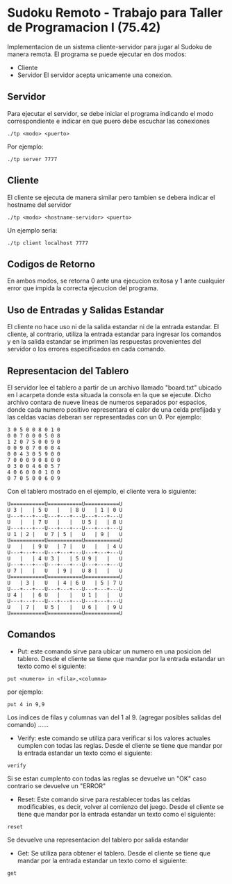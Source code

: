 # Sudoku Remoto - Trabajo para Taller de Programacion I (75.42)

Implementacion de un sistema cliente-servidor para jugar al Sudoku de manera remota. El programa se puede ejecutar en dos modos: 
- Cliente
- Servidor
El servidor acepta unicamente una conexion.

## Servidor

Para ejecutar el servidor, se debe iniciar el programa indicando el modo correspondiente e indicar en que puero debe escuchar las conexiones
```
./tp <modo> <puerto>
```
  
  Por ejemplo:
  
  ```
./tp server 7777
```
  
  ## Cliente
  
  El cliente se ejecuta de manera similar pero tambien se debera indicar el hostname del servidor
  
```
./tp <modo> <hostname-servidor> <puerto>
```
  
  Un ejemplo seria:
```
./tp client localhost 7777
```
 
 ## Codigos de Retorno
 
 En ambos modos, se retorna 0 ante una ejecucion exitosa y 1 ante cualquier error que impida la correcta ejecucion del programa.
 
 ## Uso de Entradas y Salidas Estandar
  El cliente no hace uso ni de la salida estandar ni de la entrada estandar. El cliente, al contrario, utiliza la entrada estandar para ingresar los comandos y en la salida estandar se imprimen las respuestas provenientes del servidor o los errores especificados en cada comando.
  
  ## Representacion del Tablero
 El servidor lee el tablero a partir de un archivo llamado "board.txt" ubicado en l acarpeta donde esta situada la consola en la que se ejecute. Dicho archivo contara de nueve lineas de numeros separados por espacios, donde cada numero positivo representara el calor de una celda prefijada y las celdas vacias deberan ser representadas con un 0. Por ejemplo:

```
3 0 5 0 0 8 0 1 0
0 0 7 0 0 0 5 0 8
1 2 0 7 5 0 0 9 0
0 0 9 0 7 0 0 0 4
0 0 4 3 0 5 9 0 0
7 0 0 0 9 0 8 0 0 
0 3 0 0 4 6 0 5 7
4 0 6 0 0 0 1 0 0
0 7 0 5 0 0 6 0 9
```

Con el tablero mostrado en el ejemplo, el cliente vera lo siguiente:

```
U===========U===========U===========U
U 3 |   | 5 U   |   | 8 U   | 1 | 0 U
U---+---+---U---+---+---U---+---+---U
U   |   | 7 U   |   |   U 5 |   | 8 U
U---+---+---U---+---+---U---+---+---U
U 1 | 2 |   U 7 | 5 |   U   | 9 |   U
U===========U===========U===========U
U   |   | 9 U   | 7 |   U   |   | 4 U
U---+---+---U---+---+---U---+---+---U
U   |   | 4 U 3 |   | 5 U 9 |   |   U
U---+---+---U---+---+---U---+---+---U
U 7 |   |   U   | 9 |   U 8 |   |   U 
U===========U===========U===========U
U   | 3 |   U   | 4 | 6 U   | 5 | 7 U
U---+---+---U---+---+---U---+---+---U
U 4 |   | 6 U   |   |   U 1 |   |   U
U---+---+---U---+---+---U---+---+---U
U   | 7 |   U 5 |   |   U 6 |   | 9 U
U===========U===========U===========U
```

## Comandos

- Put: este comando sirve para ubicar un numero en una posicion del tablero. Desde el cliente se tiene que mandar por la entrada estandar un texto como el siguiente:

```
put <numero> in <fila>,<columna>
```
por ejemplo: 
```
put 4 in 9,9
```
Los indices de filas y columnas van del 1 al 9.
(agregar posibles salidas del comando) ......

- Verify: este comando se utiliza para verificar si los valores actuales cumplen con todas las reglas. Desde el cliente se tiene que mandar por la entrada estandar un texto como el siguiente:
```
verify
```
Si se estan cumplento con todas las reglas se devuelve un "OK" caso contrario se devuelve un "ERROR"

- Reset: Este comando sirve para restablecer todas las celdas modificables, es decir, volver al comienzo del juego. Desde el cliente se tiene que mandar por la entrada estandar un texto como el siguiente:
```
reset
```
Se devuelve una representacion del tablero por salida estandar
- Get: Se utiliza para  obtener el tablero.  Desde el cliente se tiene que mandar por la entrada estandar un texto como el siguiente:
```
get
```




